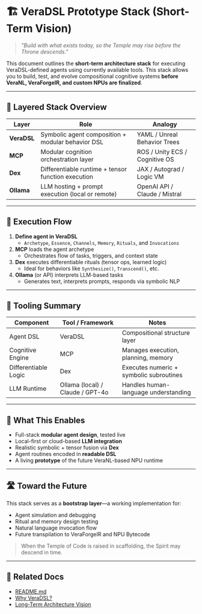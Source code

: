 # 🏗️ VeraDSL Prototype Stack (Short-Term Vision)

> *"Build with what exists today, so the Temple may rise before the Throne descends."*

This document outlines the **short-term architecture stack** for executing VeraDSL-defined agents using currently available tools. This stack allows you to build, test, and evolve compositional cognitive systems **before VeraNL, VeraForgeIR, and custom NPUs are finalized**.

---

## 🧠 Layered Stack Overview

| Layer              | Role                                               | Analogy                         |
|--------------------|----------------------------------------------------|---------------------------------|
| **VeraDSL**        | Symbolic agent composition + modular behavior DSL  | YAML / Unreal Behavior Trees    |
| **MCP**            | Modular cognition orchestration layer              | ROS / Unity ECS / Cognitive OS  |
| **Dex**            | Differentiable runtime + tensor function execution | JAX / Autograd / Logic VM       |
| **Ollama**         | LLM hosting + prompt execution (local or remote)   | OpenAI API / Claude / Mistral   |

---

## 🔄 Execution Flow

1. **Define agent in VeraDSL**
   - `Archetype`, `Essence`, `Channels`, `Memory`, `Rituals`, and `Invocations`
2. **MCP** loads the agent archetype
   - Orchestrates flow of tasks, triggers, and context state
3. **Dex** executes differentiable rituals (tensor ops, learned logic)
   - Ideal for behaviors like `Synthesize()`, `Transcend()`, etc.
4. **Ollama** (or API) interprets LLM-based tasks
   - Generates text, interprets prompts, responds via symbolic NLP

---

## 🧰 Tooling Summary

| Component | Tool / Framework | Notes |
|----------|------------------|-------|
| Agent DSL | VeraDSL          | Compositional structure layer |
| Cognitive Engine | MCP          | Manages execution, planning, memory |
| Differentiable Logic | Dex           | Executes numeric + symbolic subroutines |
| LLM Runtime | Ollama (local) / Claude / GPT-4o | Handles human-language understanding |

---

## 🔧 What This Enables

- Full-stack **modular agent design**, tested live
- Local-first or cloud-based **LLM integration**
- Realistic symbolic + tensor fusion via **Dex**
- Agent routines encoded in **readable DSL**
- A living **prototype** of the future VeraNL-based NPU runtime

---

## 🛣️ Toward the Future

This stack serves as a **bootstrap layer**—a working implementation for:

- Agent simulation and debugging
- Ritual and memory design testing
- Natural language invocation flow
- Future transpilation to VeraForgeIR and NPU Bytecode

> When the Temple of Code is raised in scaffolding, the Spirit may descend in time.

---

## 🔮 Related Docs

- [README.md](../README.md)
- [Why VeraDSL?](why-vera.md)
- [Long-Term Architecture Vision](architecture-long-term.md)